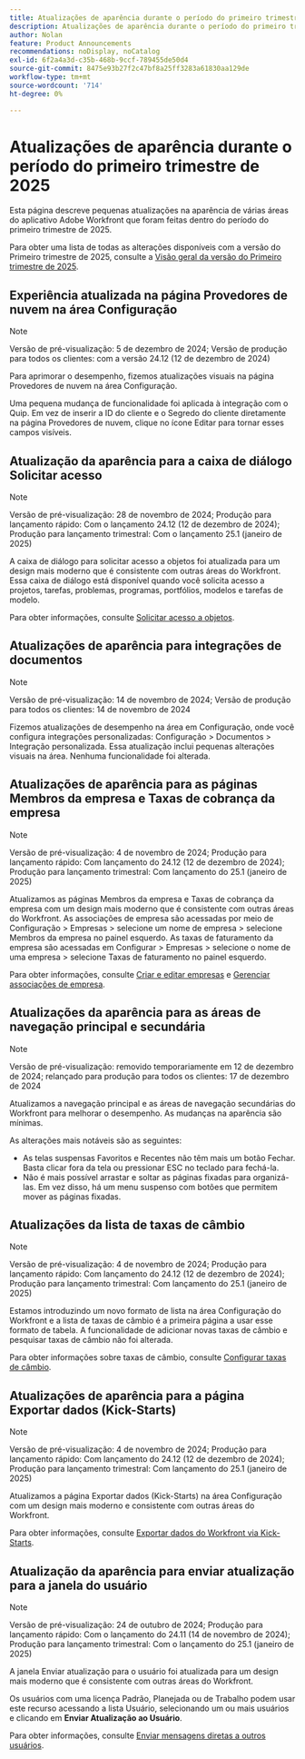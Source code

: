 ```yaml
---
title: Atualizações de aparência durante o período do primeiro trimestre de 2025
description: Atualizações de aparência durante o período do primeiro trimestre de 2025
author: Nolan
feature: Product Announcements
recommendations: noDisplay, noCatalog
exl-id: 6f2a4a3d-c35b-468b-9ccf-789455de50d4
source-git-commit: 8475e93b27f2c47bf8a25ff3283a61830aa129de
workflow-type: tm+mt
source-wordcount: '714'
ht-degree: 0%

---
```


# Atualizações de aparência durante o período do primeiro trimestre de 2025

Esta página descreve pequenas atualizações na aparência de várias áreas do aplicativo Adobe Workfront que foram feitas dentro do período do primeiro trimestre de 2025.

Para obter uma lista de todas as alterações disponíveis com a versão do Primeiro trimestre de 2025, consulte a [Visão geral da versão do Primeiro trimestre de 2025](/help/quicksilver/product-announcements/product-releases/25-q1-release-activity/25-q1-release-overview.md).

## Experiência atualizada na página Provedores de nuvem na área Configuração

>[!NOTE]
>
>Versão de pré-visualização: 5 de dezembro de 2024; Versão de produção para todos os clientes: com a versão 24.12 (12 de dezembro de 2024)

Para aprimorar o desempenho, fizemos atualizações visuais na página Provedores de nuvem na área Configuração.

Uma pequena mudança de funcionalidade foi aplicada à integração com o Quip. Em vez de inserir a ID do cliente e o Segredo do cliente diretamente na página Provedores de nuvem, clique no ícone Editar para tornar esses campos visíveis.

## Atualização da aparência para a caixa de diálogo Solicitar acesso

>[!NOTE]
>
>Versão de pré-visualização: 28 de novembro de 2024; Produção para lançamento rápido: Com o lançamento 24.12 (12 de dezembro de 2024); Produção para lançamento trimestral: Com o lançamento 25.1 (janeiro de 2025)

A caixa de diálogo para solicitar acesso a objetos foi atualizada para um design mais moderno que é consistente com outras áreas do Workfront. Essa caixa de diálogo está disponível quando você solicita acesso a projetos, tarefas, problemas, programas, portfólios, modelos e tarefas de modelo.

Para obter informações, consulte [Solicitar acesso a objetos](/help/quicksilver/workfront-basics/grant-and-request-access-to-objects/request-access.md).

## Atualizações de aparência para integrações de documentos

>[!NOTE]
>
>Versão de pré-visualização: 14 de novembro de 2024; Versão de produção para todos os clientes: 14 de novembro de 2024

Fizemos atualizações de desempenho na área em Configuração, onde você configura integrações personalizadas: Configuração > Documentos > Integração personalizada. Essa atualização inclui pequenas alterações visuais na área. Nenhuma funcionalidade foi alterada.

## Atualizações de aparência para as páginas Membros da empresa e Taxas de cobrança da empresa

>[!NOTE]
>
>Versão de pré-visualização: 4 de novembro de 2024; Produção para lançamento rápido: Com lançamento do 24.12 (12 de dezembro de 2024); Produção para lançamento trimestral: Com lançamento do 25.1 (janeiro de 2025)

Atualizamos as páginas Membros da empresa e Taxas de cobrança da empresa com um design mais moderno que é consistente com outras áreas do Workfront. As associações de empresa são acessadas por meio de Configuração > Empresas > selecione um nome de empresa > selecione Membros da empresa no painel esquerdo. As taxas de faturamento da empresa são acessadas em Configurar > Empresas > selecione o nome de uma empresa > selecione Taxas de faturamento no painel esquerdo.

Para obter informações, consulte [Criar e editar empresas](/help/quicksilver/administration-and-setup/set-up-workfront/organizational-setup/create-and-edit-companies.md) e [Gerenciar associações de empresa](/help/quicksilver/administration-and-setup/set-up-workfront/organizational-setup/manage-company-memberships.md).

## Atualizações da aparência para as áreas de navegação principal e secundária

>[!NOTE]
>
>Versão de pré-visualização: removido temporariamente em 12 de dezembro de 2024; relançado para produção para todos os clientes: 17 de dezembro de 2024

Atualizamos a navegação principal e as áreas de navegação secundárias do Workfront para melhorar o desempenho. As mudanças na aparência são mínimas.

As alterações mais notáveis são as seguintes:

* As telas suspensas Favoritos e Recentes não têm mais um botão Fechar. Basta clicar fora da tela ou pressionar ESC no teclado para fechá-la.
* Não é mais possível arrastar e soltar as páginas fixadas para organizá-las. Em vez disso, há um menu suspenso com botões que permitem mover as páginas fixadas.

## Atualizações da lista de taxas de câmbio

>[!NOTE]
>
>Versão de pré-visualização: 4 de novembro de 2024; Produção para lançamento rápido: Com lançamento do 24.12 (12 de dezembro de 2024); Produção para lançamento trimestral: Com lançamento do 25.1 (janeiro de 2025)

Estamos introduzindo um novo formato de lista na área Configuração do Workfront e a lista de taxas de câmbio é a primeira página a usar esse formato de tabela. A funcionalidade de adicionar novas taxas de câmbio e pesquisar taxas de câmbio não foi alterada.

Para obter informações sobre taxas de câmbio, consulte [Configurar taxas de câmbio](/help/quicksilver/administration-and-setup/manage-workfront/exchange-rates/set-up-exchange-rates.md).

## Atualizações de aparência para a página Exportar dados (Kick-Starts)

>[!NOTE]
>
>Versão de pré-visualização: 4 de novembro de 2024; Produção para lançamento rápido: Com lançamento do 24.12 (12 de dezembro de 2024); Produção para lançamento trimestral: Com lançamento do 25.1 (janeiro de 2025)

Atualizamos a página Exportar dados (Kick-Starts) na área Configuração com um design mais moderno e consistente com outras áreas do Workfront.

Para obter informações, consulte [Exportar dados do Workfront via Kick-Starts](/help/quicksilver/administration-and-setup/manage-workfront/using-kick-starts/export-data-from-wf-via-kick-starts.md).

## Atualização da aparência para enviar atualização para a janela do usuário

>[!NOTE]
>
>Versão de pré-visualização: 24 de outubro de 2024; Produção para lançamento rápido: Com o lançamento do 24.11 (14 de novembro de 2024); Produção para lançamento trimestral: Com o lançamento do 25.1 (janeiro de 2025)

A janela Enviar atualização para o usuário foi atualizada para um design mais moderno que é consistente com outras áreas do Workfront.

Os usuários com uma licença Padrão, Planejada ou de Trabalho podem usar este recurso acessando a lista Usuário, selecionando um ou mais usuários e clicando em **Enviar Atualização ao Usuário**.

Para obter informações, consulte [Enviar mensagens diretas a outros usuários](/help/quicksilver/people-teams-and-groups/work-directly-with-others/send-direct-messages-to-other-users.md).
